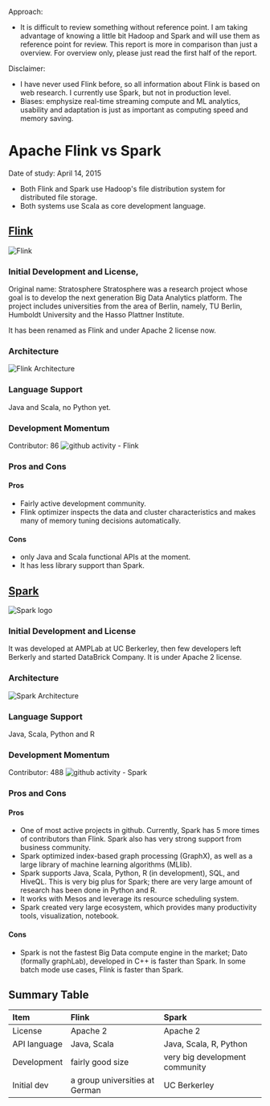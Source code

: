 Approach: 

* It is difficult to review something without reference point. I am taking advantage of knowing a little bit Hadoop and Spark and will use them as reference point for review. This report is more in comparison than just a overview. For overview only, please just read the first half of the report. 

Disclaimer:

* I have never used Flink before, so all information about Flink is based on web research. I currently use Spark, but not in production level.
* Biases: emphysize real-time streaming compute and ML analytics, usability and adaptation is just as important as computing speed and memory saving.  

# Apache Flink vs Spark
Date of study: April 14, 2015

* Both Flink and Spark use Hadoop's file distribution system for distributed file storage.
* Both systems use Scala as core development language.

## [Flink](https://flink.apache.org/) 

![Flink][3]

### Initial Development and License, 
Original name: Stratosphere 
Stratosphere was a research project whose goal is to develop the next generation Big Data Analytics platform. The project includes universities from the area of Berlin, namely, TU Berlin, Humboldt University and the Hasso Plattner Institute.

It has been renamed as Flink and under Apache 2 license now.

### Architecture
![Flink Architecture][4]

### Language Support
Java and Scala, no Python yet.

### Development Momentum
Contributor: 86
![github activity - Flink][2]

### Pros and Cons
#### Pros
* Fairly active development community.
* Flink optimizer inspects the data and cluster characteristics and makes many of memory tuning decisions automatically.

#### Cons
* only Java and Scala functional APIs at the moment.
* It has less library support than Spark.

## [Spark](https://spark.apache.org/)

![Spark logo][6]
### Initial Development and License 
It was developed at AMPLab at UC Berkerley, then few developers left Berkerly and started DataBrick Company. It is under Apache 2 license.

### Architecture
![Spark Architecture][5]

### Language Support
Java, Scala, Python and R

### Development Momentum
Contributor: 488
![github activity - Spark][1]

### Pros and Cons
#### Pros
* One of most active projects in github. Currently, Spark has 5 more times of contributors than Flink. Spark also has very strong support from business community. 
* Spark optimized index-based graph processing (GraphX), as well as a large library of machine learning algorithms (MLlib).
* Spark supports Java, Scala, Python, R (in development), SQL, and HiveQL. This is very big plus for Spark; there are very large amount of research has been done in Python and R. 
* It works with Mesos and leverage its resource scheduling system.
* Spark created very large ecosystem, which provides many productivity tools, visualization, notebook.

#### Cons
* Spark is not the fastest Big Data compute engine in the market; Dato (formally graphLab), developed in C++ is faster than Spark. In some batch mode use cases, Flink is faster than Spark.

## Summary Table

| Item 				| Flink			 		| Spark              |         
| :-------------- 	| :------------------ | :----------------- |
| License | Apache 2 | Apache 2 |
| API language | Java, Scala | Java, Scala, R, Python |
| Development | fairly good size | very big development community |
| Initial dev | a group universities at German | UC Berkerley |


[1]:http://note.io/1ysmhuW
[2]:http://note.io/1FRZbO6 
[3]:http://photos2.meetupstatic.com/photos/event/4/6/b/6/global_413778102.jpeg
[4]:http://note.io/1CY2a3k
[5]:http://note.io/1ypwR5H
[6]:https://encrypted-tbn3.gstatic.com/images?q=tbn:ANd9GcSp1jRzjxMnTaJf12g37SHUMsOxVC2UWeqK0zPh_uOUMR4D_2QM
